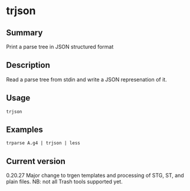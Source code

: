 # trjson

## Summary

Print a parse tree in JSON structured format

## Description

Read a parse tree from stdin and write a JSON represenation of it.

## Usage

    trjson

## Examples

    trparse A.g4 | trjson | less

## Current version

0.20.27 Major change to trgen templates and processing of STG, ST, and plain files. NB: not all Trash tools supported yet.
